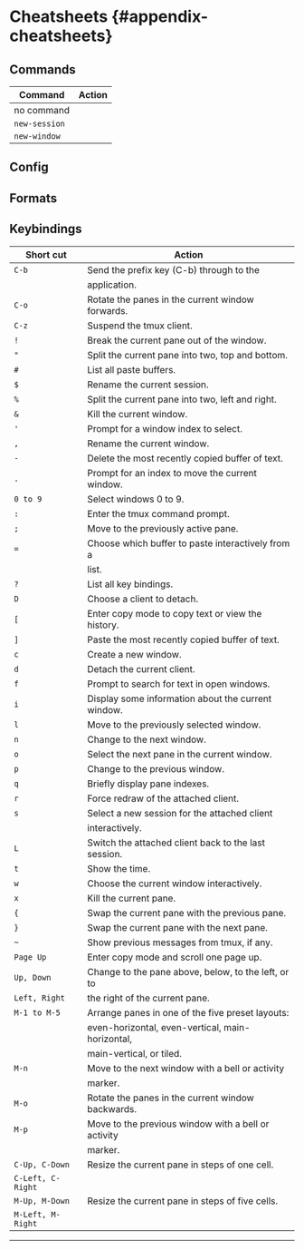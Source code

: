 # Cheatsheets {#appendix-cheatsheets}

## Commands

| Command       | Action                                                 |
|---------------|--------------------------------------------------------|
| no command    |                                                        |
| `new-session` |                                                        |
| `new-window`  |                                                        |

## Config

## Formats

## Keybindings

Short cut          | Action
-------------------|-----------------------------------------------------
`C-b`              | Send the prefix key (C-b) through to the
                   | application.
`C-o`              | Rotate the panes in the current window forwards.
`C-z`              | Suspend the tmux client.
`!`                | Break the current pane out of the window.
`"`                | Split the current pane into two, top and bottom.
`#`                | List all paste buffers.
`$`                | Rename the current session.
`%`                | Split the current pane into two, left and right.
`&`                | Kill the current window.
`'`                | Prompt for a window index to select.
`,`                | Rename the current window.
`-`                | Delete the most recently copied buffer of text.
`.`                | Prompt for an index to move the current window.
`0 to 9`           | Select windows 0 to 9.
`:`                | Enter the tmux command prompt.
`;`                | Move to the previously active pane.
`=`                | Choose which buffer to paste interactively from a
                   | list.
`?`                | List all key bindings.
`D`                | Choose a client to detach.
`[`                | Enter copy mode to copy text or view the history.
`]`                | Paste the most recently copied buffer of text.
`c`                | Create a new window.
`d`                | Detach the current client.
`f`                | Prompt to search for text in open windows.
`i`                | Display some information about the current window.
`l`                | Move to the previously selected window.
`n`                | Change to the next window.
`o`                | Select the next pane in the current window.
`p`                | Change to the previous window.
`q`                | Briefly display pane indexes.
`r`                | Force redraw of the attached client.
`s`                | Select a new session for the attached client
                   | interactively.
`L`                | Switch the attached client back to the last session.
`t`                | Show the time.
`w`                | Choose the current window interactively.
`x`                | Kill the current pane.
`{`                | Swap the current pane with the previous pane.
`}`                | Swap the current pane with the next pane.
`~`                | Show previous messages from tmux, if any.
`Page Up`          | Enter copy mode and scroll one page up.
`Up, Down`         | Change to the pane above, below, to the left, or to
`Left, Right`      | the right of the current pane.
`M-1 to M-5`       | Arrange panes in one of the five preset layouts:
                   | even-horizontal, even-vertical, main-horizontal,
                   | main-vertical, or tiled.
`M-n`              | Move to the next window with a bell or activity
                   | marker.
`M-o`              | Rotate the panes in the current window backwards.
`M-p`              | Move to the previous window with a bell or activity
                   | marker.
`C-Up, C-Down`     | Resize the current pane in steps of one cell. 
`C-Left, C-Right`  | 
`M-Up, M-Down`     | Resize the current pane in steps of five cells.
`M-Left, M-Right`  | 
--------------------------------------------------------------------------
